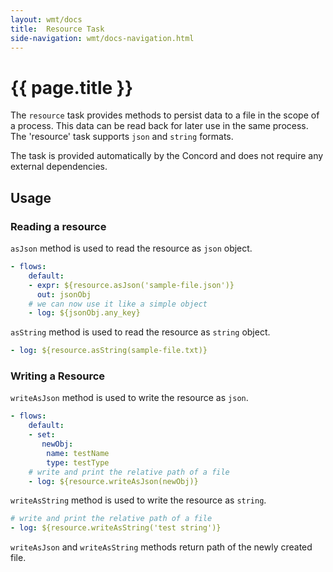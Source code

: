 ```yaml
---
layout: wmt/docs
title:  Resource Task
side-navigation: wmt/docs-navigation.html
---
```


# {{ page.title }}

The `resource` task provides methods to persist data to a file in the scope of a process. This data 
can be read back for later use in the same process. The 'resource' task supports `json` and `string` formats.

The task is provided automatically by the Concord and does not
require any external dependencies.

<a name="usage"/>

## Usage

### Reading a resource
`asJson` method is used to read the resource as `json` object.
```yaml
- flows:
    default:
    - expr: ${resource.asJson('sample-file.json')}
      out: jsonObj
    # we can now use it like a simple object
    - log: ${jsonObj.any_key}
```
`asString` method is used to read the resource as `string` object.
```yaml
- log: ${resource.asString(sample-file.txt)}
```

### Writing a Resource
`writeAsJson` method is used to write the resource as `json`.
```yaml
- flows:
    default:
    - set:
       newObj:
        name: testName
        type: testType
    # write and print the relative path of a file
    - log: ${resource.writeAsJson(newObj)} 
```
`writeAsString` method is used to write the resource as `string`.
```yaml
# write and print the relative path of a file
- log: ${resource.writeAsString('test string')} 
```

`writeAsJson` and `writeAsString` methods return path of the newly created file.